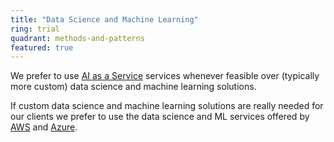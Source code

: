 ```yaml
---
title: "Data Science and Machine Learning"
ring: trial
quadrant: methods-and-patterns
featured: true
---
```


We prefer to use <a href="ai-as-a-service.html">AI as a Service</a> services whenever feasible over 
(typically more custom) data science and machine learning solutions. 

If custom data science and machine learning solutions are really needed for our clients we 
prefer to use the data science and ML services offered by <a href="aws.html">AWS</a> and <a href="azure.html">Azure</a>.